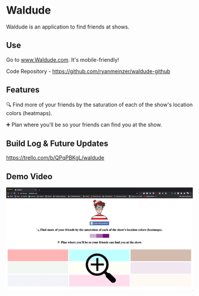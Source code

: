 # Waldude

Waldude is an application to find friends at shows.

## Use

Go to www.Waldude.com. It's mobile-friendly!

Code Repository - https://github.com/ryanmeinzer/waldude-github

## Features

🔍 Find more of your friends by the saturation of each of the show's location colors (heatmaps).

➕ Plan where you'll be so your friends can find you at the show.

## Build Log & Future Updates

https://trello.com/b/QPqPBKgL/waldude

## Demo Video

[![Waldude Demo Video](/waldude-app-screenshot.png)](https://youtu.be/P24HjUXEmD4 "Waldude Demo Video")